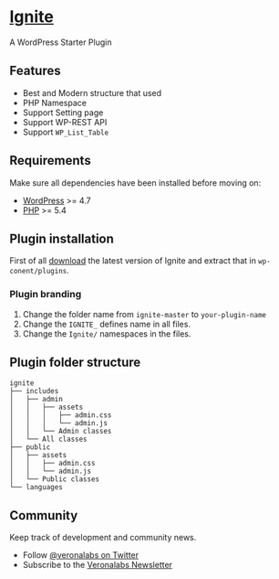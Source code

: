 # [Ignite](https://veronalabs.com/products/)
A WordPress Starter Plugin

## Features
* Best and Modern structure that used
* PHP Namespace
* Support Setting page
* Support WP-REST API
* Support `WP_List_Table`

## Requirements
Make sure all dependencies have been installed before moving on:

* [WordPress](https://wordpress.org/) >= 4.7
* [PHP](https://secure.php.net/manual/en/install.php) >= 5.4

## Plugin installation
First of all [download](https://github.com/veronalabs/ignite/archive/master.zip) the latest version of Ignite and extract that in `wp-conent/plugins`.

### Plugin branding
1. Change the folder name from `ignite-master` to `your-plugin-name`
2. Change the `IGNITE_` defines name in all files.
3. Change the `Ignite/` namespaces in the files.

## Plugin folder structure
```
ignite
├── includes
│   ├── admin
│   │   ├── assets
│   │   │   ├── admin.css
│   │   │   └── admin.js
│   │   └── Admin classes
│   └── All classes
├── public
│   ├── assets
│   │   ├── admin.css
│   │   └── admin.js
│   └── Public classes
└── languages
```

## Community
Keep track of development and community news.

* Follow [@veronalabs on Twitter](https://twitter.com/veronalabs)
* Subscribe to the [Veronalabs Newsletter](https://veronalabs.com/)
